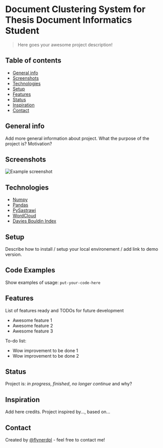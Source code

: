 # Document Clustering System for Thesis Document Informatics Student
> Here goes your awesome project description!

## Table of contents
* [General info](#general-info)
* [Screenshots](#screenshots)
* [Technologies](#technologies)
* [Setup](#setup)
* [Features](#features)
* [Status](#status)
* [Inspiration](#inspiration)
* [Contact](#contact)

## General info
Add more general information about project. What the purpose of the project is? Motivation?

## Screenshots
![Example screenshot](./img/Accuracy.png)

## Technologies
* <a href="https://numpy.org/">Numpy</a>
* <a href="https://pandas.pydata.org/">Pandas</a>
* <a href="https://pypi.org/project/PySastrawi/">PySastrawi</a>
* <a href="https://pypi.org/project/wordcloud/">WordCloud</a>
* <a href="https://scikit-learn.org/stable/modules/generated/sklearn.metrics.davies_bouldin_score.html">Davies Bouldin Index</a>

## Setup
Describe how to install / setup your local environement / add link to demo version.

## Code Examples
Show examples of usage:
`put-your-code-here`

## Features
List of features ready and TODOs for future development
* Awesome feature 1
* Awesome feature 2
* Awesome feature 3

To-do list:
* Wow improvement to be done 1
* Wow improvement to be done 2

## Status
Project is: _in progress_, _finished_, _no longer continue_ and why?

## Inspiration
Add here credits. Project inspired by..., based on...

## Contact
Created by [@flynerdpl](https://www.flynerd.pl/) - feel free to contact me!
